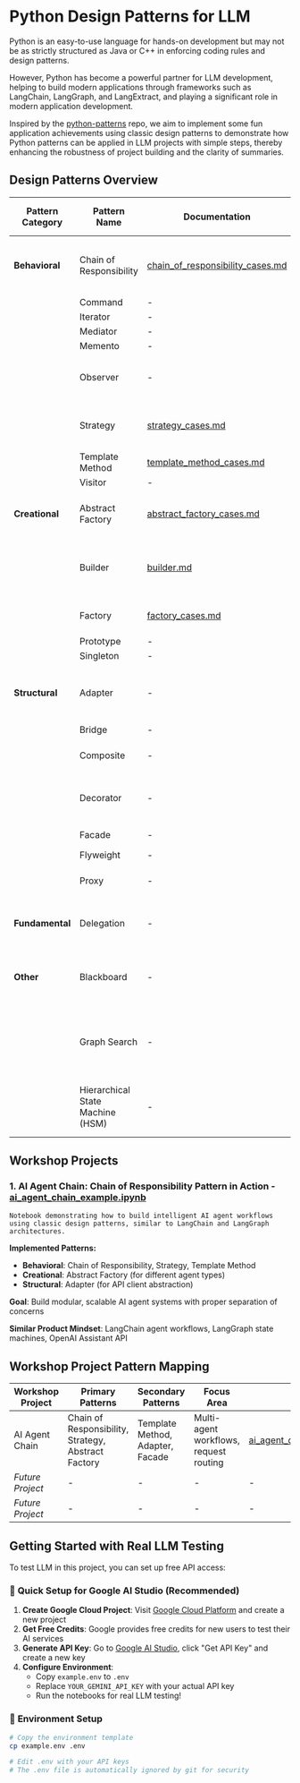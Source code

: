 # Python Design Patterns for LLM
Python is an easy-to-use language for hands-on development but may not be as strictly structured as Java or C++ in enforcing coding rules and design patterns.

However, Python has become a powerful partner for LLM development, helping to build modern applications through frameworks such as LangChain, LangGraph, and LangExtract, and playing a significant role in modern application development.

Inspired by the [python-patterns](https://github.com/faif/python-patterns) repo, we aim to implement some fun application achievements using classic design patterns to demonstrate how Python patterns can be applied in LLM projects with simple steps, thereby enhancing the robustness of project building and the clarity of summaries.


## Design Patterns Overview

| Pattern Category | Pattern Name | Documentation | Project Link | LLM Application Focus |
|------------------|--------------|---------------|--------------|----------------------|
| **Behavioral** | Chain of Responsibility | [chain_of_responsibility_cases.md](./index/behavioral/chain_of_responsibility_cases.md) | - | Agent routing, request processing pipelines |
| | Command | - | - | - |
| | Iterator | - | - | - |
| | Mediator | - | - | - |
| | Memento | - | - | - |
| | Observer | - | - | Event-driven AI systems, model monitoring |
| | Strategy | [strategy_cases.md](./index/behavioral/strategy_cases.md) | - | Model selection, prompt strategies |
| | Template Method | [template_method_cases.md](./index/behavioral/template_method_cases.md) | - | AI workflow templates |
| | Visitor | - | - | - |
| **Creational** | Abstract Factory | [abstract_factory_cases.md](./index/creational/abstract_factory_cases.md) | [factory_cases.ipynb](./index/creational/factory_cases.ipynb) | Multi-provider AI clients, agent creation |
| | Builder | [builder.md](./index/creational/builder.md) | - | Prompt building, RAG pipelines, agent construction |
| | Factory | [factory_cases.md](./index/creational/factory_cases.md) | - | Model instantiation, tool creation |
| | Prototype | - | - | - |
| | Singleton | - | - | - |
| **Structural** | Adapter | - | - | API abstraction, model interface unification |
| | Bridge | - | - | - |
| | Composite | - | - | Hierarchical agent systems |
| | Decorator | - | - | LLM enhancement layers, middleware |
| | Facade | - | - | Simplified AI interfaces |
| | Flyweight | - | - | - |
| | Proxy | - | - | Rate limiting, caching, security |
| **Fundamental** | Delegation | - | - | Responsibility delegation, task forwarding |
| **Other** | Blackboard | - | - | Multi-agent knowledge sharing, collaborative reasoning |
| | Graph Search | - | - | AI pathfinding, decision trees, state space exploration |
| | Hierarchical State Machine (HSM) | - | - | Complex AI behavior modeling, state transitions |



## Workshop Projects

### 1. AI Agent Chain: Chain of Responsibility Pattern in Action - [ai_agent_chain_example.ipynb](./ai_agent_chain_example.ipynb)
   
    Notebook demonstrating how to build intelligent AI agent workflows using classic design patterns, similar to LangChain and LangGraph architectures.
   
   **Implemented Patterns:**
   - **Behavioral**: Chain of Responsibility, Strategy, Template Method
   - **Creational**: Abstract Factory (for different agent types)
   - **Structural**: Adapter (for API client abstraction)
   
   **Goal**: Build modular, scalable AI agent systems with proper separation of concerns
   
   **Similar Product Mindset**: LangChain agent workflows, LangGraph state machines, OpenAI Assistant API

## Workshop Project Pattern Mapping

| Workshop Project | Primary Patterns | Secondary Patterns | Focus Area | Link |
|------------------|------------------|-------------------|------------|------|
| AI Agent Chain | Chain of Responsibility, Strategy, Abstract Factory | Template Method, Adapter, Facade | Multi-agent workflows, request routing | [ai_agent_chain_example.ipynb](./workshops/ai_agent_chain_example.ipynb) |
| *Future Project* | - | - | - | - |
| *Future Project* | - | - | - | - |



## Getting Started with Real LLM Testing

To test LLM in this project, you can  set up free API access:

### 🚀 **Quick Setup for Google AI Studio (Recommended)**
1. **Create Google Cloud Project**: Visit [Google Cloud Platform](https://console.cloud.google.com/) and create a new project
2. **Get Free Credits**: Google provides free credits for new users to test their AI services
3. **Generate API Key**: Go to [Google AI Studio](https://aistudio.google.com/), click "Get API Key" and create a new key
4. **Configure Environment**: 
   - Copy `example.env` to `.env`
   - Replace `YOUR_GEMINI_API_KEY` with your actual API key
   - Run the notebooks for real LLM testing!

### 📝 **Environment Setup**
```bash
# Copy the environment template
cp example.env .env

# Edit .env with your API keys
# The .env file is automatically ignored by git for security
```